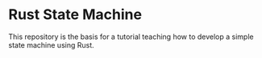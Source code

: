 # Rust State Machine

This repository is the basis for a tutorial teaching how to develop a simple state machine using Rust.